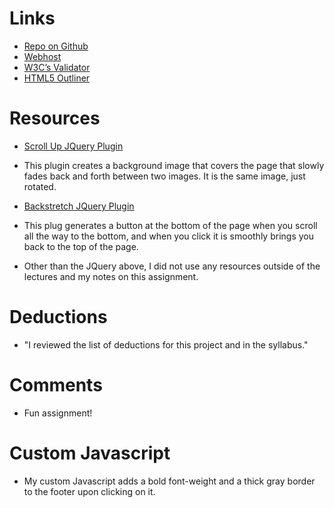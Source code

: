# Links
* [ Repo on Github](https://github.com/amywilson617/project_resume_wilson_amy.git)
* [Webhost](http://www.amywilson.net/resume/)
* [W3C’s	Validator](https://validator.w3.org/nu/?doc=http%3A%2F%2Fwww.amywilson.net%2Fresume%2F)
* [HTML5	Outliner](https://gsnedders.html5.org/outliner/process.py?url=http%3A%2F%2Fwww.amywilson.net%2Fresume%2F)

# Resources

* [Scroll Up JQuery Plugin](https://markgoodyear.com/2013/01/scrollup-jquery-plugin/)
* This plugin creates a background image that covers the page that slowly fades back and forth between two images. It is the same image, just rotated.

* [Backstretch JQuery Plugin](http://www.jquery-backstretch.com/)
* This plug generates a button at the bottom of the page when you scroll all the way to the bottom, and when you click it is smoothly brings you back to the top of the page.

*  Other than the JQuery above, I	did	not	use	any
resources	outside	of	the	lectures	and	my	notes	on	this	assignment.


# Deductions
* "I	reviewed	the	list	of	deductions	for	this	project
and	in	the	syllabus."

# Comments
* Fun assignment!

# Custom Javascript
* My custom Javascript adds a bold font-weight and a thick gray border to the footer upon clicking on it.

